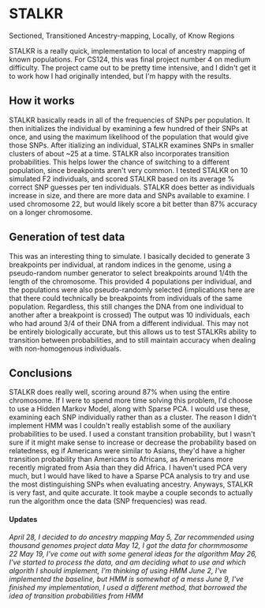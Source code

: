 # STALKR
Sectioned, Transitioned Ancestry-mapping, Locally, of Know Regions

STALKR is a really quick, implementation to local of ancestry mapping of known populations. For CS124, this was final project number 4 on medium difficulty. The project came out to be pretty time intensive, and I didn't get it to work how I had originally intended, but I'm happy with the results.

## How it works
STALKR basically reads in all of the frequencies of SNPs per population. It then initializes the individual by examining a few hundred of their SNPs at once, and using the maximum likelihood of the population that would give those SNPs. After itializing an individual, STALKR examines SNPs in smaller clusters of about ~25 at a time. STALKR also incorporates transition probabilities. This helps lower the chance of switching to a different population, since breakpoints aren't very common. I tested STALKR on 10 simulated F2 individuals, and scored STALKR based on its average % correct SNP guesses per ten individuals. STALKR does better as individuals increase in size, and there are more data and SNPs available to examine. I used chromosome 22, but would likely score a bit better than 87% accuracy on a longer chromosome.

## Generation of test data
This was an interesting thing to simulate. I basically decided to generate 3 breakpoints per individual, at random indices in the genome, using a pseudo-random number generator to select breakpoints around 1/4th the length of the chromosome. This provided 4 populations per individual, and the populations were also pseudo-randomly selected (implications here are that there could technically be breakpoints from individuals of the same population. Regardless, this still changes the DNA from one individual to another after a breakpoint is crossed) The output was 10 individuals, each who had around 3/4 of their DNA from a different individual. This may not be entirely biologically accurate, but this allows us to test STALKRs ability to transition between probabilities, and to still maintain accuracy when dealing with non-homogenous individuals.

## Conclusions
STALKR does really well, scoring around 87% when using the entire chromosome. If I were to spend more time solving this problem, I'd choose to use a Hidden Markov Model, along with Sparse PCA. I would use these, examining each SNP individually rather than as a cluster. The reason I didn't implement HMM was I couldn't really establish some of the auxiliary probabilities to be used. I used a constant transition probability, but I wasn't sure if it might make sense to increase or decrease the probability based on relatedness, eg if Americans were similar to Asians, they'd have a higher transition probability than Americans to Africans, as Americans more recently migrated from Asia than they did Africa. I haven't used PCA very much, but I would have liked to have a Sparse PCA analysis to try and use the most distinguishing SNPs when evaluating ancestry. Anyways, STALKR is very fast, and quite accurate. It took maybe a couple seconds to actually run the algorithm once the data (SNP frequencies) was read.



#### Updates
*April 28, I decided to do ancestry mapping*
*May 5, Zar recommended using thousand genomes project data*
*May 12, I got the data for chormmosome 22*
*May 19, I've come out with some general ideas for the algorithm*
*May 26, I've started to process the data, and am deciding what* 
*to use and which algorith I should implement, I'm thinking of using HMM*
*June 2, I've implemented the baseline, but HMM is somewhat of a mess*
*June 9, I've finished my implementation, I used a different method,* 
*that borrowed the idea of transition probabilities from HMM*
